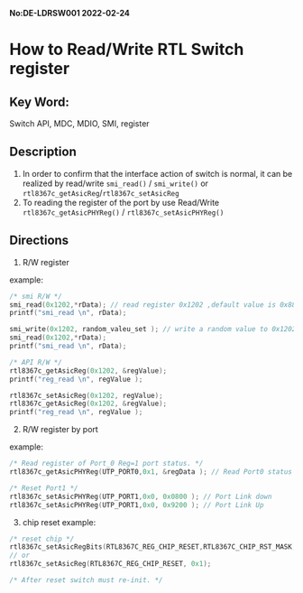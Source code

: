 **No:DE-LDRSW001 2022-02-24**
# How to Read/Write RTL Switch register
## Key Word:
Switch API, MDC, MDIO, SMI, register
## Description
1. In order to confirm that the interface action of switch is normal, it can be realized by read/write `smi_read()` / `smi_write()` or `rtl8367c_getAsicReg`/`rtl8367c_setAsicReg`
2. To reading the register of the port by use Read/Write `rtl8367c_getAsicPHYReg()` / `rtl8367c_setAsicPHYReg()`
## Directions
1. R/W register

example:

```cpp
/* smi R/W */
smi_read(0x1202,*rData); // read register 0x1202 ,default value is 0x88a8
printf("smi_read \n", rData);

smi_write(0x1202, random_valeu_set ); // write a random value to 0x1202
smi_read(0x1202,*rData);
printf("smi_read \n", rData);

/* API R/W */
rtl8367c_getAsicReg(0x1202, &regValue);
printf("reg_read \n", regValue );

rtl8367c_setAsicReg(0x1202, regValue);
rtl8367c_getAsicReg(0x1202, &regValue);
printf("reg_read \n", regValue );

```

2. R/W register by port

example:

```cpp
/* Read register of Port_0 Reg=1 port status. */
rtl8367c_getAsicPHYReg(UTP_PORT0,0x1, &regData ); // Read Port0 status register.

/* Reset Port1 */
rtl8367c_setAsicPHYReg(UTP_PORT1,0x0, 0x0800 ); // Port Link down
rtl8367c_setAsicPHYReg(UTP_PORT1,0x0, 0x9200 ); // Port Link Up
```

3. chip reset
example:

```cpp
/* reset chip */
rtl8367c_setAsicRegBits(RTL8367C_REG_CHIP_RESET,RTL8367C_CHIP_RST_MASK,1);
// or
rtl8367c_setAsicReg(RTL8367C_REG_CHIP_RESET, 0x1);

/* After reset switch must re-init. */

```
